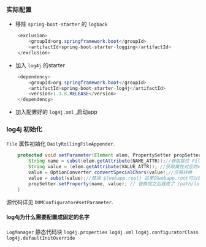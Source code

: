 ### 实际配置

*   移除 `spring-boot-starter` 的 `logback`

```java
    <exclusion>
        <groupId>org.springframework.boot</groupId>
        <artifactId>spring-boot-starter-logging</artifactId>
    </exclusion>
```

*   加入 `log4j` 的starter

```java
    <dependency>
        <groupId>org.springframework.boot</groupId>
        <artifactId>spring-boot-starter-log4j</artifactId>
        <version>1.3.8.RELEASE</version>
    </dependency>
```

*   加入配置好的 `log4j.xml` ,启动app


### log4j 初始化

`File` 属性初始化 `DailyRollingFileAppender`.

```java
    protected void setParameter(Element elem, PropertySetter propSetter) {
        String name = subst(elem.getAttribute(NAME_ATTR));//获取属性 File
        String value = (elem.getAttribute(VALUE_ATTR)); //获取属性对应的value ${webapp.root}/logs2/error/error.log
        value = OptionConverter.convertSpecialChars(value);//空格转换
        value = subst(value);//替换 ${webapp.root} 这里的webapp.root可以替换为其他的
        propSetter.setProperty(name, value); // 替换完之后就成了 /path/logs2/error/error.log
    }
```

源代码详见 `DOMConfigurator#setParameter`.

#### log4j为什么需要配置成固定的名字

`LogManager` 静态代码块 `log4j.properties` `log4j.xml` `log4j.configuratorClass` `log4j.defaultInitOverride`